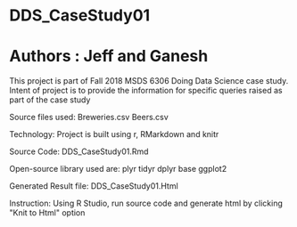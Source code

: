 # DDS_CaseStudy01
# Authors : Jeff and Ganesh
This project is part of Fall 2018 MSDS 6306 Doing Data Science case study.
Intent of project is to provide the information for specific queries raised as part of the case study

Source files used:
	Breweries.csv
	Beers.csv

Technology:
Project is built using r, RMarkdown and knitr

Source Code:
	DDS_CaseStudy01.Rmd

Open-source library used are:
	plyr
	tidyr
	dplyr
	base
	ggplot2

Generated Result file:
	DDS_CaseStudy01.Html


Instruction: Using R Studio, run source code and generate html by clicking "Knit to Html" option



